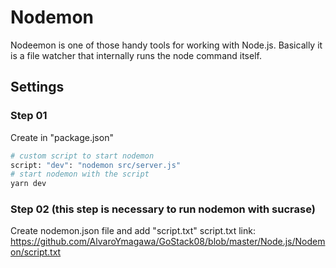 # Nodemon
Nodeemon is one of those handy tools for working with Node.js. Basically it is a file watcher that internally runs the node command itself.


## Settings 

### Step 01
Create in "package.json"
```bash
# custom script to start nodemon
script: "dev": "nodemon src/server.js"
# start nodemon with the script
yarn dev
```


### Step 02 (this step is necessary to run nodemon with sucrase) 
Create nodemon.json file and add "script.txt" 
script.txt link:
https://github.com/AlvaroYmagawa/GoStack08/blob/master/Node.js/Nodemon/script.txt
	
